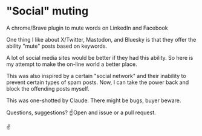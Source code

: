 # "Social" muting
A chrome/Brave plugin to mute words on LinkedIn and Facebook

One thing I like about X/Twitter, Mastodon, and Bluesky is that they offer the ability "mute" posts based on keywords.

A lot of social media sites would be better if they had this ability. So here is my attempt to make the on-line
world a better place.

This was also inspired by a certain "social network" and their inability to prevent certain types of spam posts. Now,
I can take the power back and block the offending posts myself.

This was one-shotted by Claude. There might be bugs, buyer beware.

Questions, suggestions? ☝️Open and issue or a pull request.

✌️
